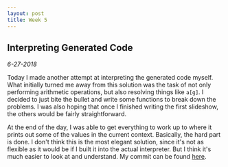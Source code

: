 ```yaml
---
layout: post
title: Week 5
---
```


## Interpreting Generated Code

*6-27-2018*

Today I made another attempt at interpreting the generated code myself. What initially turned me away from this solution was the task of not only performing arithmetic operations, but also resolving things like `a[g]`. I decided to just bite the bullet and write some functions to break down the problems. I was also hoping that once I finished writing the first slideshow, the others would be fairly straightforward.

At the end of the day, I was able to get everything to work up to where it prints out some of the values in the current context. Basically, the hard part is done. I don't think this is the most elegant solution, since it's not as flexible as it would be if I built it into the actual interpreter. But I think it's much easier to look at and understand. My commit can be found [here](https://github.com/OpenDSA/OpenDSA/commit/26da851d9a56f73b41ee75d5d97e59801500ca6a).
